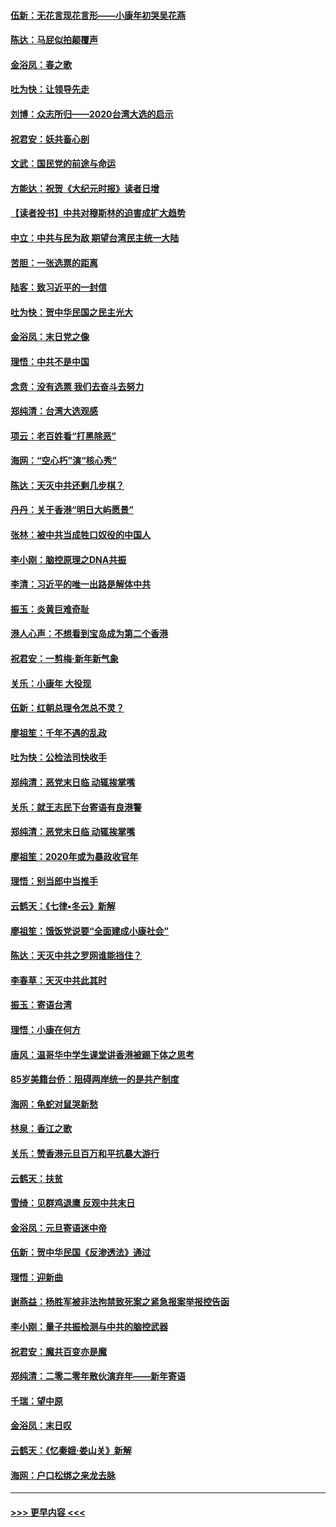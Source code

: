 #### [伍新：无花言现花言形——小康年初哭吴花燕](../pages/nsc993/n11800044.md?t=01180122) 
#### [陈达：马屁似拍颠覆声](../pages/nsc993/n11800010.md?t=01180122) 
#### [金浴凤：春之歌](../pages/nsc993/n11797687.md?t=01180122) 
#### [吐为快：让领导先走](../pages/nsc993/n11797512.md?t=01180122) 
#### [刘博：众志所归——2020台湾大选的启示](../pages/nsc993/n11796878.md?t=01180122) 
#### [祝君安：妖共畜心剖](../pages/nsc993/n11794273.md?t=01180122) 
#### [文武：国民党的前途与命运](../pages/nsc993/n11794198.md?t=01180122) 
#### [方能达：祝贺《大纪元时报》读者日增](../pages/nsc993/n11793807.md?t=01180122) 
#### [【读者投书】中共对穆斯林的迫害成扩大趋势](../pages/nsc993/n11791371.md?t=01180122) 
#### [中立：中共与民为敌 期望台湾民主统一大陆](../pages/nsc993/n11790392.md?t=01180122) 
#### [苦胆：一张选票的距离](../pages/nsc993/n11788914.md?t=01180122) 
#### [陆客：致习近平的一封信](../pages/nsc993/n11788867.md?t=01180122) 
#### [吐为快：贺中华民国之民主光大](../pages/nsc993/n11788618.md?t=01180122) 
#### [金浴凤：末日党之像](../pages/nsc993/n11787475.md?t=01180122) 
#### [理悟：中共不是中国](../pages/nsc993/n11787463.md?t=01180122) 
#### [念贲：没有选票  我们去奋斗去努力](../pages/nsc993/n11787398.md?t=01180122) 
#### [郑纯清：台湾大选观感](../pages/nsc993/n11786210.md?t=01180122) 
#### [项云：老百姓看“打黑除恶”](../pages/nsc993/n11785398.md?t=01180122) 
#### [海网：“空心朽”演“核心秀”](../pages/nsc993/n11783874.md?t=01180122) 
#### [陈达：天灭中共还剩几步棋？](../pages/nsc993/n11783719.md?t=01180122) 
#### [丹丹：关于香港“明日大屿愿景”](../pages/nsc993/n11783273.md?t=01180122) 
#### [张林：被中共当成牲口奴役的中国人](../pages/nsc993/n11782397.md?t=01180122) 
#### [李小刚：脑控原理之DNA共振](../pages/nsc993/n11780962.md?t=01180122) 
#### [李清：习近平的唯一出路是解体中共](../pages/nsc993/n11780866.md?t=01180122) 
#### [振玉：炎黄巨难奇耻](../pages/nsc993/n11779632.md?t=01180122) 
#### [港人心声：不想看到宝岛成为第二个香港](../pages/nsc993/n11778817.md?t=01180122) 
#### [祝君安：一剪梅‧新年新气象](../pages/nsc993/n11776340.md?t=01180122) 
#### [关乐：小康年 大役现](../pages/nsc993/n11774213.md?t=01180122) 
#### [伍新：红朝总理令怎总不灵？](../pages/nsc993/n11770813.md?t=01180122) 
#### [廖祖笙：千年不遇的乱政](../pages/nsc993/n11770373.md?t=01180122) 
#### [吐为快：公检法司快收手](../pages/nsc993/n11770359.md?t=01180122) 
#### [郑纯清：恶党末日临 动辄挨掌嘴](../pages/nsc993/n11769912.md?t=01180122) 
#### [关乐：就王志民下台寄语有良港警](../pages/nsc993/n11769903.md?t=01180122) 
#### [郑纯清：恶党末日临 动辄挨掌嘴](../pages/nsc993/n11769356.md?t=01180122) 
#### [廖祖笙：2020年或为暴政收官年](../pages/nsc993/n11768216.md?t=01180122) 
#### [理悟：别当郎中当推手](../pages/nsc993/n11768243.md?t=01180122) 
#### [云鹤天：《七律▪冬云》新解](../pages/nsc993/n11768204.md?t=01180122) 
#### [廖祖笙：饿饭党说要“全面建成小康社会”](../pages/nsc993/n11767482.md?t=01180122) 
#### [陈达：天灭中共之罗网谁能挡住？](../pages/nsc993/n11767465.md?t=01180122) 
#### [李春草：天灭中共此其时](../pages/nsc993/n11767452.md?t=01180122) 
#### [振玉：寄语台湾](../pages/nsc993/n11767432.md?t=01180122) 
#### [理悟：小康在何方](../pages/nsc993/n11767394.md?t=01180122) 
#### [唐风：温哥华中学生课堂讲香港被踢下体之思考](../pages/nsc993/n11766848.md?t=01180122) 
#### [85岁美籍台侨：阻碍两岸统一的是共产制度](../pages/nsc993/n11765043.md?t=01180122) 
#### [海网：龟蛇对鼠哭新愁](../pages/nsc993/n11764895.md?t=01180122) 
#### [林泉：香江之歌](../pages/nsc993/n11764415.md?t=01180122) 
#### [关乐：赞香港元旦百万和平抗暴大游行](../pages/nsc993/n11764382.md?t=01180122) 
#### [云鹤天：扶贫](../pages/nsc993/n11764245.md?t=01180122) 
#### [雪绮：见群鸡退鹰  反观中共末日](../pages/nsc993/n11762112.md?t=01180122) 
#### [金浴凤：元旦寄语迷中帝](../pages/nsc993/n11761788.md?t=01180122) 
#### [伍新：贺中华民国《反渗透法》通过](../pages/nsc993/n11761994.md?t=01180122) 
#### [理悟：迎新曲](../pages/nsc993/n11761152.md?t=01180122) 
#### [谢燕益：杨胜军被非法拘禁致死案之紧急报案举报控告函](../pages/nsc993/n11756134.md?t=01180122) 
#### [李小刚：量子共振检测与中共的脑控武器](../pages/nsc993/n11754518.md?t=01180122) 
#### [祝君安：魔共百变亦是魔](../pages/nsc993/n11754469.md?t=01180122) 
#### [郑纯清：二零二零年散伙演弃年——新年寄语](../pages/nsc993/n11754195.md?t=01180122) 
#### [千瑞：望中原](../pages/nsc993/n11754159.md?t=01180122) 
#### [金浴凤：末日叹](../pages/nsc993/n11752359.md?t=01180122) 
#### [云鹤天：《忆秦娥‧娄山关》新解](../pages/nsc993/n11752348.md?t=01180122) 
#### [海网：户口松绑之来龙去脉](../pages/nsc993/n11752328.md?t=01180122) 

----
#### [ >>> 更早内容 <<< ](../indexes/nsc993-earlier.md)
